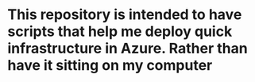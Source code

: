 # This repository is intended to have scripts that help me deploy quick infrastructure in Azure. Rather than have it sitting on my computer
